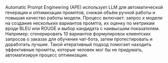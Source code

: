 Automatic Prompt Engineering (APE) использует LLM для автоматической генерации и оптимизации промптов, снижая объём ручной работы и повышая качество работы модели. Процесс включает: запрос к модели на создание нескольких вариантов промпта, их оценку по метрикам вроде BLEU или ROUGE и выбор кандидата с наивысшим показателем. Например: сгенерировать 10 вариантов формулировок клиентских запросов о заказах для обучения чат-бота, затем протестировать и доработать лучшие. Такой итеративный подход помогает находить эффективные промпты, которые человек мог бы не придумать, автоматизируя процесс оптимизации.